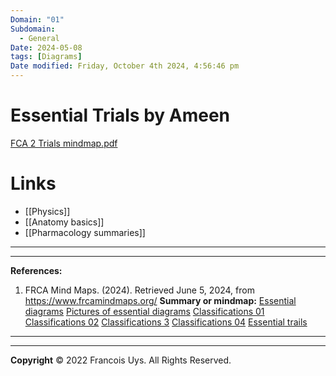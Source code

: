 ```yaml
---
Domain: "01"
Subdomain:
  - General
Date: 2024-05-08
tags: [Diagrams]
Date modified: Friday, October 4th 2024, 4:56:46 pm
---
```


# Essential Trials by Ameen

[FCA 2 Trials mindmap.pdf](https://1drv.ms/b/s!AqZIkmXPZSLDhL8pPplUj8tgrPE-VQ?e=fK8Xs6)

# Links
- [[Physics]]
- [[Anatomy basics]]
- [[Pharmacology summaries]]

---

---
**References:**

1. FRCA Mind Maps. (2024). Retrieved June 5, 2024, from https://www.frcamindmaps.org/
**Summary or mindmap:**
[Essential diagrams](https://www.frcamindmaps.org/mindmaps/mustknowdiagramsandgraphs/mustknowdiagramsandgraphs.)
[Pictures of essential diagrams](https://www.frcamindmaps.org/mindmaps/mustknowdiagramsandgraphs/mustknowdiagramsandgraphs-assets/0ABA51E9-6581-4EEB-A73F-054E93B56800/Pictures.pdf)
[Classifications 01](https://www.frcamindmaps.org/mindmaps/introductorytopics/classifications1/classifications1.html)
[Classifications 02](https://www.frcamindmaps.org/mindmaps/introductorytopics/classifications2/classifications2.html)
[Classifications 3](https://www.frcamindmaps.org/mindmaps/introductorytopics/classifications3/classifications3.html)
[Classifications 04](https://www.frcamindmaps.org/mindmaps/introductorytopics/classifications4/classifications4.html)
[Essential trails](https://frcamindmaps.org/mindmaps/misc/trials/trials.html)

------------------------------------------------------------------------------------------------------------------------------------------------------------------------------------------------------------------------------


---

**Copyright**
© 2022 Francois Uys. All Rights Reserved.
